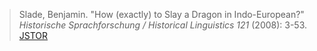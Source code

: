 > Slade, Benjamin. "How (exactly) to Slay a Dragon in Indo-European?" *Historische Sprachforschung / Historical Linguistics 121* (2008): 3-53. [JSTOR](https://www.jstor.org/stable/41637840)